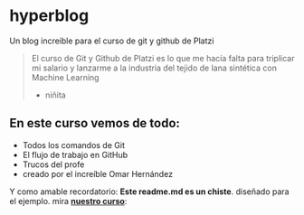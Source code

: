 # hyperblog
Un blog increible para el curso de git y github de Platzi
>El curso de Git y Github de Platzi es lo que me hacía falta para triplicar mi salario y lanzarme a la industria del tejido de lana sintética con Machine Learning
>- niñita

## En este curso vemos de todo:
* Todos los comandos de Git
* El flujo de trabajo en GitHub
* Trucos del profe
* creado por el increíble Omar Hernández 

Y como amable recordatorio: **Este readme.md es un chiste**. diseñado para el ejemplo. mira [**nuestro curso**](http://https://platzi.com/clases/1557-git-github/19977-readmemd-es-una-excelente-practica/ "nuestro curso"):